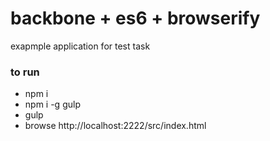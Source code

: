 # backbone + es6 + browserify 

exapmple application for test task

### to run

- npm i
- npm i -g gulp
- gulp
- browse http://localhost:2222/src/index.html